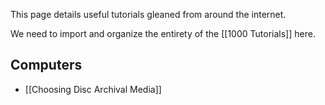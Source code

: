 This page details useful tutorials gleaned from around the internet.

We need to import and organize the entirety of the [[1000 Tutorials]] here.

## Computers

* [[Choosing Disc Archival Media]]